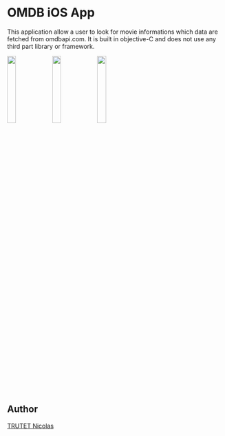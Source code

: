 # OMDB iOS App

This application allow a user to look for movie informations which data are fetched from omdbapi.com.
It is built in objective-C and does not use any third part library or framework.

<div style="display=inline-block">
<img src="https://lh3.googleusercontent.com/I_TUuipxP7AWeM9qZ-Ool5lfuc91bE56mrlPku7dehUBnc3NdWSy_bEy5oqizhL9vVcQ4bPH0ZWdPP0guSf6gmOUPr23mSsSKRVcVWCi_FORuKMC6Q2sU6JHtQReEEnhDpDhXof446sAr4gah6gyRx00bvNz4u-VwL4lg7UPpqwSHyYF_gR1bTHrpQP27C9QBHLJNUPP1h_GZZVb0JtZPti1-v5I1Wzlg6cAXqMcnYwcQ50m95nUr2AR1qtTwH7CB4QUdpED_Cv45vIE4QiyuBpnKncyX7pCkPZ4I179JpyBI1ZqYH1F6yGSUo2J0riXI8INMblp01XKGu0dnUKASO_4XjolNoWoFH8VCsUufnrqKIQdhOjtHgCBm1gEAtVCkTitp1untvDHaw9FWVb2_XnDcFdDzSlkCM4AxQHIYqwJoDss6cjeQd3sqQXQUd0NppiLySIEy5OpHB5vJ_mgzm8mSb2U61J4AyQww7ak2EZSYFNZMgTQ4DZdamSKFnXK1JwNm-9NRAmmUr3CJXmULC_rTzsCQcUnn0b-SeI-zBnri4RENz9v6GDGs10lysj578RITYxMm1yqmoJNiJ71UZowTHpHijWzCsRG1DuEFHECACc=w958-h1702-no" width="20%">




<img src="https://lh3.googleusercontent.com/srgFq2fVWBeZ_nG4lxUG-2NfzC2BgjLA0MvdXZNgbGNOiYEt1Lt1CmxbrGsmRSeb-Vzi9_eTplV9Ctd2ZNExJZT50RHAX2M2mMc6uVbkDV1GZwTuHaxdBDwE68EGqf8yZ-JYdP1_BLU-DdJfqZA7LWt1UdowPr2e9Nh5irJsL3fKd1c1IAq3loOWtP0qzKBT9Kq52KnAHs5B6glZbHv8NUNX9oDRJBtynB2LK1AHCKirLXjDlQLj0ZOrWgIi4zXvZcrAE9uUXQ-4p93Pc4nee-1OJcQ78x6gf7DO8bv537EBZvMR2RFB2LIRq7NHUl6zK48iFxza-U-lSUXK9ZrJ1R0_TfNF6JHrBj78n6Cmj5nKmxVBAmhTHOS2yvXv_ILlrqrh7N0G8vBPfW7VKBsKrixRPwnAPv_8eKrZB8NnSu4pINRrNVZu798dkQrp3rsc2QOAw6-FtWfbIIXBbVXZqiGFMau6-jksjKW7HOsUWZL2grww4edD1dud0taz9Kavy6VRaNpI0_76KVx6HKz9OeBgDGrTS3ivfyBUX7CikhOrOLBNmFqa_DIXRQTTMI1_SuajutvLlQM9Ji2QSCLQwqgG2L8w6TwyOT4JhOL4weHCbd8=w124-h220-no" width="20%">


<img src="https://lh3.googleusercontent.com/WWbIBlqK11v2FbeCl5X3ViQA49hb3OGEj5t_aRcQ1ZDyrAVQLdnrnHzgXk45tvTDD8pkW1RbMHvRI9YonRotvBjT1qFrh61C1sjuElV4b9fgXHaoIrvyY47pmXHI1ufuDSBa-TMUJ_OfI7H_6L2tmwROLTSS7JcyK-aS4KQiqNi-Kd8CNSHt_0oh2aTaT1t9IpdR7lHUCWTuVRyKxaUXQYEKLTM6AUmiRYwQxypvB749YMTalX8iVb4qQMqfWJbfH8hzgxcvnoBL9is_WSTRjQXqvLj33a519JJsflvY9fgFYCXFvP55U4fO3aIsL3cquOsptfYX5KKiBvoUm3bekVJrlSSt3cBleo1tiOFfp7BnaZ6GAKtzI4SZO1Ways6S_MLacWvaOrcL0Dhbv6c1Lt8Ry4G2lF3ZdghOKS1Rha2_kQF7ATDrNP_f-oE8pJ_MlGKT5y8v6C0ghEFzUBFpaZA7jQcPFPyBWxfQOmQn72ZbZ6TlatTxcBTMjoE9FLyqkkWF0WJ0cUxyjiliWmBujU-7Ml003zz90cd1v4uA-6LRzV8Z8S9C1eS2kx2dw-AFg9JNFhla0FPcbpIzRSx47MuUd_8R19bFZmfaIVWXhIjvE4fs9AU=w958-h1702-no" width="20%">

</div>

## Author
<a href="http://www.nicolastrutet.com/">TRUTET Nicolas</a>

